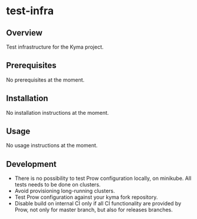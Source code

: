 # test-infra

## Overview

Test infrastructure for the Kyma project.

## Prerequisites

No prerequisites at the moment.

## Installation

No installation instructions at the moment.

## Usage

No usage instructions at the moment.

## Development
- There is no possibility to test Prow configuration locally, on minikube. All tests needs to be done on clusters. 
- Avoid provisioning long-running clusters.
- Test Prow configuration against your kyma fork repository.
- Disable build on internal CI only if all CI functionality are provided by Prow, not only for master branch, but also for releases branches.
